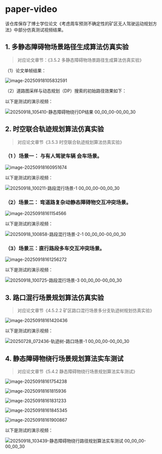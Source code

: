 # paper-video

该仓库保存了博士学位论文《考虑周车预测不确定性的矿区无人驾驶运动规划方法》中部分仿真测试视频结果。

## 1. 多静态障碍物场景路径生成算法仿真实验

> 对应论文章节：《3.5.2 多静态障碍物场景路径生成算法仿真实验》

（1）论文单帧结果：

![image-20250918105832591](./README.assets/image-20250918105832591.png)

（2）道路图采样与动态规划（DP）搜索的初始路径效果如下：

以下是测试的演示视频：

![20250918_105410-静态障碍物绕行DP结果 00_00_00-00_00_30](./README.assets/20250918_105410-%E9%9D%99%E6%80%81%E9%9A%9C%E7%A2%8D%E7%89%A9%E7%BB%95%E8%A1%8CDP%E7%BB%93%E6%9E%9C%2000_00_00-00_00_30.gif)

## 2. 时空联合轨迹规划算法仿真实验

> 对应论文章节《3.5.3 时空联合轨迹规划算法仿真实验》

### （1 ）场景一： 与有人驾驶车辆 会车场景。

![image-20250918160951674](./README.assets/image-20250918160951674.png)

以下是测试的演示视频：

![20250918_100211-路段混行场景-1 00_00_00-00_00_30](./README.assets/20250918_100211-%E8%B7%AF%E6%AE%B5%E6%B7%B7%E8%A1%8C%E5%9C%BA%E6%99%AF-1%2000_00_00-00_00_30.gif)

### （2）场景二： 弯道路复杂动静态障碍物交互冲突场景。

![image-20250918161154566](./README.assets/image-20250918161154566.png)

以下是测试的演示视频：

![20250918_100858-路段混行场景-2-1 00_00_00-00_00_30](./README.assets/20250918_100858-%E8%B7%AF%E6%AE%B5%E6%B7%B7%E8%A1%8C%E5%9C%BA%E6%99%AF-2-1%2000_00_00-00_00_30.gif)

### （3）场景三：直行路段多车交互冲突场景。

![image-20250918161256272](./README.assets/image-20250918161256272.png)

以下是测试的演示视频：

![20250918_100725-路段混行场景-3 00_00_00-00_00_30](./README.assets/20250918_100725-%E8%B7%AF%E6%AE%B5%E6%B7%B7%E8%A1%8C%E5%9C%BA%E6%99%AF-3%2000_00_00-00_00_30.gif)

## 3. 路口混行场景规划算法仿真实验

> 对应论文章节《4.5.2.2 矿区路口混行场景多分支轨迹树规划仿真实验》

![image-20250918161420436](./README.assets/image-20250918161420436.png)

以下是测试的演示视频：

![20250728_072436-轨迹树-路口场景-1 00_00_00-00_00_30](./README.assets/20250728_072436-%E8%BD%A8%E8%BF%B9%E6%A0%91-%E8%B7%AF%E5%8F%A3%E5%9C%BA%E6%99%AF-1%2000_00_00-00_00_30.gif)

## 4. 静态障碍物绕行场景规划算法实车测试

> 对应论文章节《5.4.2 静态障碍物绕行场景规划算法实车测试》

![image-20250918161754238](./README.assets/image-20250918161754238.png)

![image-20250918161815936](./README.assets/image-20250918161815936.png)

![image-20250918161831233](./README.assets/image-20250918161831233.png)

![image-20250918161845345](./README.assets/image-20250918161845345.png)

![image-20250918161900867](./README.assets/image-20250918161900867.png)

以下是测试的演示视频：

![20250918_103439-静态障碍物绕行路径规划算法实车测试 00_00_00-00_00_30](./README.assets/20250918_103439-%E9%9D%99%E6%80%81%E9%9A%9C%E7%A2%8D%E7%89%A9%E7%BB%95%E8%A1%8C%E8%B7%AF%E5%BE%84%E8%A7%84%E5%88%92%E7%AE%97%E6%B3%95%E5%AE%9E%E8%BD%A6%E6%B5%8B%E8%AF%95%2000_00_00-00_00_30.gif)
